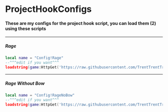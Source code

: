 # ProjectHookConfigs
#### These are my configs for the project hook script, you can load them (2) using these scripts
------------
##### Rage
```lua
local name = "Config!Rage"
--^^^edit if you want^^^
loadstring(game:HttpGet('https://raw.githubusercontent.com/TrentTrentTrent/projecthookconfigs/main/load.lua'))():add(name,"rage")
```
------------
##### Rage Without Bow
```lua
local name = "Config!RageNoBow"
--^^^edit if you want^^^
loadstring(game:HttpGet('https://raw.githubusercontent.com/TrentTrentTrent/projecthookconfigs/main/load.lua'))():add(name,"ragenobow")
```
